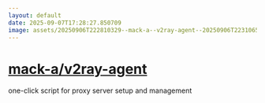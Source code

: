 ```yaml
---
layout: default
date: 2025-09-07T17:28:27.850709
image: assets/20250906T222810329--mack-a--v2ray-agent--20250906T223106575--cropped.png
---
```


# [mack-a/v2ray-agent](https://github.com/mack-a/v2ray-agent)

one-click script for proxy server setup and management
